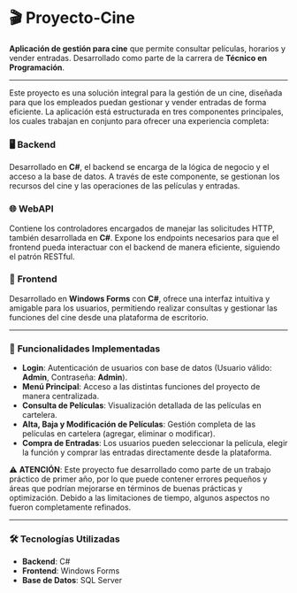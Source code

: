 # 🎬 Proyecto-Cine

**Aplicación de gestión para cine** que permite consultar películas, horarios y vender entradas. Desarrollado como parte de la carrera de **Técnico en Programación**.

---

Este proyecto es una solución integral para la gestión de un cine, diseñada para que los empleados puedan gestionar y vender entradas de forma eficiente. La aplicación está estructurada en tres componentes principales, los cuales trabajan en conjunto para ofrecer una experiencia completa:

### 🖥️ **Backend**  
Desarrollado en **C#**, el backend se encarga de la lógica de negocio y el acceso a la base de datos. A través de este componente, se gestionan los recursos del cine y las operaciones de las películas y entradas.

### 🌐 **WebAPI**  
Contiene los controladores encargados de manejar las solicitudes HTTP, también desarrollada en **C#**. Expone los endpoints necesarios para que el frontend pueda interactuar con el backend de manera eficiente, siguiendo el patrón RESTful.

### 📱 **Frontend**  
Desarrollado en **Windows Forms** con **C#**, ofrece una interfaz intuitiva y amigable para los usuarios, permitiendo realizar consultas y gestionar las funciones del cine desde una plataforma de escritorio.

---

### 🚀 **Funcionalidades Implementadas**

- **Login**: Autenticación de usuarios con base de datos (Usuario válido: **Admin**, Contraseña: **Admin**).
- **Menú Principal**: Acceso a las distintas funciones del proyecto de manera centralizada.
- **Consulta de Películas**: Visualización detallada de las películas en cartelera.
- **Alta, Baja y Modificación de Películas**: Gestión completa de las películas en cartelera (agregar, eliminar o modificar).
- **Compra de Entradas**: Los usuarios pueden seleccionar la película, elegir la función y comprar las entradas directamente desde la plataforma.

⚠️ **ATENCIÓN**: Este proyecto fue desarrollado como parte de un trabajo práctico de primer año, por lo que puede contener errores pequeños y áreas que podrían mejorarse en términos de buenas prácticas y optimización. Debido a las limitaciones de tiempo, algunos aspectos no fueron completamente refinados.

---

### 🛠️ **Tecnologías Utilizadas**

- **Backend**: C#
- **Frontend**: Windows Forms
- **Base de Datos**: SQL Server

